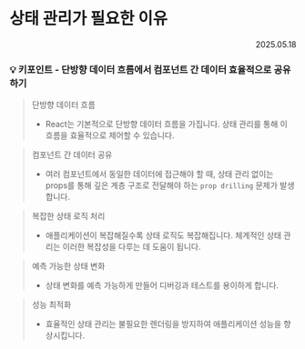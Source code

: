 # 상태 관리가 필요한 이유

<div align="right">2025.05.18</div>

### 💡 키포인트 - 단방향 데이터 흐름에서 컴포넌트 간 데이터 효율적으로 공유하기

> 단방향 데이터 흐름
> - React는 기본적으로 단방향 데이터 흐름을 가집니다. 상태 관리를 통해 이 흐름을 효율적으로 제어할 수 있습니다.

> 컴포넌트 간 데이터 공유
> - 여러 컴포넌트에서 동일한 데이터에 접근해야 할 때, 상태 관리 없이는 props를 통해 깊은 계층 구조로 전달해야 하는 `prop drilling` 문제가 발생합니다.

> 복잡한 상태 로직 처리
> - 애플리케이션이 복잡해질수록 상태 로직도 복잡해집니다. 체계적인 상태 관리는 이러한 복잡성을 다루는 데 도움이 됩니다.

> 예측 가능한 상태 변화
> - 상태 변화를 예측 가능하게 만들어 디버깅과 테스트를 용이하게 합니다.

> 성능 최적화
> - 효율적인 상태 관리는 불필요한 렌더링을 방지하여 애플리케이션 성능을 향상시킵니다.
